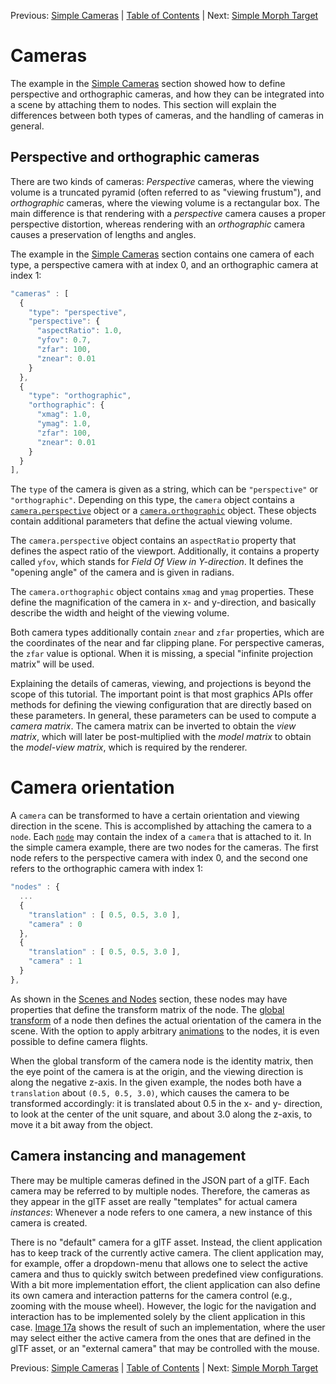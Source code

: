Previous: [Simple Cameras](gltfTutorial_015_SimpleCameras.md) | [Table of Contents](README.md) | Next: [Simple Morph Target](gltfTutorial_017_SimpleMorphTarget.md)

# Cameras

The example in the [Simple Cameras](gltfTutorial_017_SimpleCameras.md) section showed how to define perspective and orthographic cameras, and how they can be integrated into a scene by attaching them to nodes. This section will explain the differences between both types of cameras, and the handling of cameras in general.  


## Perspective and orthographic cameras

There are two kinds of cameras: *Perspective* cameras, where the viewing volume is a truncated pyramid (often referred to as "viewing frustum"), and *orthographic*  cameras, where the viewing volume is a rectangular box. The main difference is that rendering with a *perspective* camera causes a proper perspective distortion, whereas rendering with an *orthographic* camera causes a preservation of lengths and angles.

The example in the [Simple Cameras](gltfTutorial_017_SimpleCameras.md) section contains one camera of each type, a perspective camera with at index 0, and an orthographic camera at index 1:

```javascript
"cameras" : [
  {
    "type": "perspective",
    "perspective": {
      "aspectRatio": 1.0,
      "yfov": 0.7,
      "zfar": 100,
      "znear": 0.01
    }
  },
  {
    "type": "orthographic",
    "orthographic": {
      "xmag": 1.0,
      "ymag": 1.0,
      "zfar": 100,
      "znear": 0.01
    }
  }
],
```


The `type` of the camera is given as a string, which can be `"perspective"` or  `"orthographic"`. Depending on this type, the `camera` object contains a [`camera.perspective`](https://github.com/KhronosGroup/glTF/tree/master/specification/2.0/#reference-camera.perspective) object or a [`camera.orthographic`](https://github.com/KhronosGroup/glTF/tree/master/specification/2.0/#reference-camera.orthographic) object. These objects contain additional parameters that define the actual viewing volume.

The `camera.perspective` object contains an `aspectRatio` property that defines the aspect ratio of the viewport. Additionally, it contains a property called `yfov`, which stands for *Field Of View in Y-direction*. It defines the "opening angle" of the camera and is given in radians.

The `camera.orthographic` object contains `xmag` and `ymag` properties. These define the magnification of the camera in x- and y-direction, and basically describe the width and height of the viewing volume.

Both camera types additionally contain `znear` and `zfar` properties, which are the coordinates of the near and far clipping plane. For perspective cameras, the `zfar` value is optional. When it is missing, a special "infinite projection matrix" will be used.

Explaining the details of cameras, viewing, and projections is beyond the scope of this tutorial. The important point is that most graphics APIs offer methods for defining the viewing configuration that are directly based on these parameters. In general, these parameters can be used to compute a *camera matrix*. The camera matrix can be inverted to obtain the *view matrix*, which will later be post-multiplied with the *model matrix* to obtain the *model-view matrix*, which is required by the renderer.


# Camera orientation

A `camera` can be transformed to have a certain orientation and viewing direction in the scene. This is accomplished by attaching the camera to a `node`. Each [`node`](https://github.com/KhronosGroup/glTF/tree/master/specification/2.0/#reference-node) may contain the index of a `camera` that is attached to it. In the simple camera example, there are two nodes for the cameras. The first node refers to the perspective camera with index 0, and the second one refers to the orthographic camera with index 1:

```javascript
"nodes" : {
  ...
  {
    "translation" : [ 0.5, 0.5, 3.0 ],
    "camera" : 0
  },
  {
    "translation" : [ 0.5, 0.5, 3.0 ],
    "camera" : 1
  }
},
```

As shown in the [Scenes and Nodes](gltfTutorial_004_ScenesNodes.md) section, these nodes may have properties that define the transform matrix of the node. The [global transform](gltfTutorial_004_ScenesNodes.md#global-transforms-of-nodes) of a node then defines the actual orientation of the camera in the scene. With the option to apply arbitrary [animations](gltfTutorial_007_Animations.md) to the nodes, it is even possible to define camera flights.

When the global transform of the camera node is the identity matrix, then the eye point of the camera is at the origin, and the viewing direction is along the negative z-axis. In the given example, the nodes both have a `translation` about `(0.5, 0.5, 3.0)`, which causes the camera to be transformed accordingly: it is translated about 0.5 in the x- and y- direction, to look at the center of the unit square, and about 3.0 along the z-axis, to move it a bit away from the object.


## Camera instancing and management

There may be multiple cameras defined in the JSON part of a glTF. Each camera may be referred to by multiple nodes. Therefore, the cameras as they appear in the glTF asset are really "templates" for actual camera *instances*: Whenever a node refers to one camera, a new instance of this camera is created.

There is no "default" camera for a glTF asset. Instead, the client application has to keep track of the currently active camera. The client application may, for example, offer a dropdown-menu that allows one to select the active camera and thus to quickly switch between predefined view configurations. With a bit more implementation effort, the client application can also define its own camera and interaction patterns for the camera control (e.g., zooming with the mouse wheel). However, the logic for the navigation and interaction has to be implemented solely by the client application in this case. [Image 17a](gltfTutorial_017_SimpleCameras.md#cameras-png) shows the result of such an implementation, where the user may select either the active camera from the ones that are defined in the glTF asset, or an "external camera" that may be controlled with the mouse.



Previous: [Simple Cameras](gltfTutorial_015_SimpleCameras.md) | [Table of Contents](README.md) | Next: [Simple Morph Target](gltfTutorial_017_SimpleMorphTarget.md)
